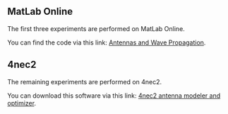 ## MatLab Online ##

The first three experiments are performed on MatLab Online. 

You can find the code via this link: [Antennas and Wave Propagation](https://drive.matlab.com/sharing/c1d2305d-a0b9-44a9-9296-a42dc869b6a8).

## 4nec2 ##

The remaining experiments are performed on 4nec2.

You can download this software via this link: [4nec2 antenna modeler and optimizer](https://www.qsl.net/4nec2/).
